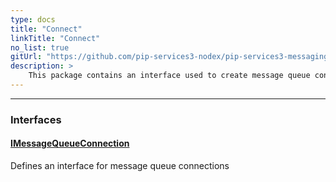 ```yaml
---
type: docs
title: "Connect"
linkTitle: "Connect"
no_list: true
gitUrl: "https://github.com/pip-services3-nodex/pip-services3-messaging-nodex"
description: >
    This package contains an interface used to create message queue connections.
---
```

---

<div class="module-body"> 

### Interfaces

#### [IMessageQueueConnection](imessage_queue_connection)
Defines an interface for message queue connections

<br>

</div>
